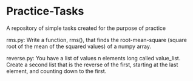 # Practice-Tasks
A repository of simple tasks created for the purpose of practice


rms.py: 
Write a function, rms(), that finds the root-mean-square (square root of the mean of the squared values) of a numpy array.

reverse.py:
You have a list of values n elements long called value_list. 
Create a second list that is the reverse of the first, starting at the last element, and counting down to the first.
